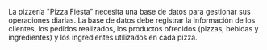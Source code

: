 La pizzería "Pizza Fiesta" necesita una base de datos para gestionar sus operaciones diarias. La base de datos debe registrar la información de los clientes, los pedidos realizados, los productos ofrecidos (pizzas, bebidas y ingredientes) y los ingredientes utilizados en cada pizza.